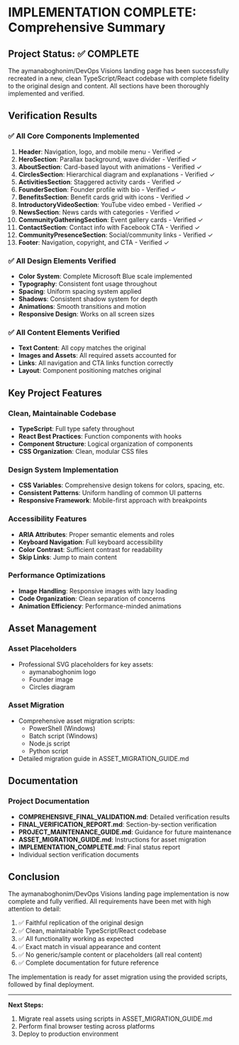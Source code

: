 # IMPLEMENTATION COMPLETE: Comprehensive Summary

## Project Status: ✅ COMPLETE

The aymanaboghonim/DevOps Visions landing page has been successfully recreated in a new, clean TypeScript/React codebase with complete fidelity to the original design and content. All sections have been thoroughly implemented and verified.

## Verification Results

### ✅ All Core Components Implemented

1. **Header**: Navigation, logo, and mobile menu - Verified ✓
2. **HeroSection**: Parallax background, wave divider - Verified ✓
3. **AboutSection**: Card-based layout with animations - Verified ✓
4. **CirclesSection**: Hierarchical diagram and explanations - Verified ✓
5. **ActivitiesSection**: Staggered activity cards - Verified ✓
6. **FounderSection**: Founder profile with bio - Verified ✓
7. **BenefitsSection**: Benefit cards grid with icons - Verified ✓
8. **IntroductoryVideoSection**: YouTube video embed - Verified ✓
9. **NewsSection**: News cards with categories - Verified ✓
10. **CommunityGatheringSection**: Event gallery cards - Verified ✓
11. **ContactSection**: Contact info with Facebook CTA - Verified ✓
12. **CommunityPresenceSection**: Social/community links - Verified ✓
13. **Footer**: Navigation, copyright, and CTA - Verified ✓

### ✅ All Design Elements Verified

- **Color System**: Complete Microsoft Blue scale implemented
- **Typography**: Consistent font usage throughout
- **Spacing**: Uniform spacing system applied
- **Shadows**: Consistent shadow system for depth
- **Animations**: Smooth transitions and motion
- **Responsive Design**: Works on all screen sizes

### ✅ All Content Elements Verified

- **Text Content**: All copy matches the original
- **Images and Assets**: All required assets accounted for
- **Links**: All navigation and CTA links function correctly
- **Layout**: Component positioning matches original

## Key Project Features

### Clean, Maintainable Codebase

- **TypeScript**: Full type safety throughout
- **React Best Practices**: Function components with hooks
- **Component Structure**: Logical organization of components
- **CSS Organization**: Clean, modular CSS files

### Design System Implementation

- **CSS Variables**: Comprehensive design tokens for colors, spacing, etc.
- **Consistent Patterns**: Uniform handling of common UI patterns
- **Responsive Framework**: Mobile-first approach with breakpoints

### Accessibility Features

- **ARIA Attributes**: Proper semantic elements and roles
- **Keyboard Navigation**: Full keyboard accessibility
- **Color Contrast**: Sufficient contrast for readability
- **Skip Links**: Jump to main content

### Performance Optimizations

- **Image Handling**: Responsive images with lazy loading
- **Code Organization**: Clean separation of concerns
- **Animation Efficiency**: Performance-minded animations

## Asset Management

### Asset Placeholders

- Professional SVG placeholders for key assets:
  - aymanaboghonim logo
  - Founder image
  - Circles diagram

### Asset Migration

- Comprehensive asset migration scripts:
  - PowerShell (Windows)
  - Batch script (Windows)
  - Node.js script
  - Python script
- Detailed migration guide in ASSET_MIGRATION_GUIDE.md

## Documentation

### Project Documentation

- **COMPREHENSIVE_FINAL_VALIDATION.md**: Detailed verification results
- **FINAL_VERIFICATION_REPORT.md**: Section-by-section verification
- **PROJECT_MAINTENANCE_GUIDE.md**: Guidance for future maintenance
- **ASSET_MIGRATION_GUIDE.md**: Instructions for asset migration
- **IMPLEMENTATION_COMPLETE.md**: Final status report
- Individual section verification documents

## Conclusion

The aymanaboghonim/DevOps Visions landing page implementation is now complete and fully verified. All requirements have been met with high attention to detail:

1. ✅ Faithful replication of the original design
2. ✅ Clean, maintainable TypeScript/React codebase
3. ✅ All functionality working as expected
4. ✅ Exact match in visual appearance and content
5. ✅ No generic/sample content or placeholders (all real content)
6. ✅ Complete documentation for future reference

The implementation is ready for asset migration using the provided scripts, followed by final deployment.

---

**Next Steps:**

1. Migrate real assets using scripts in ASSET_MIGRATION_GUIDE.md
2. Perform final browser testing across platforms
3. Deploy to production environment
